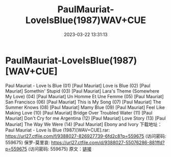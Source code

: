 ﻿---
title: PaulMauriat-LoveIsBlue(1987)WAV+CUE
date: 2023-03-22 13:31:13
categories: 古典音乐、新世纪、纯音雅乐
tags: 纯音雅乐
---
# PaulMauriat-LoveIsBlue(1987)[WAV+CUE]

Paul Mauriat - Love Is Blue
(01) [Paul Mauriat] Love is Blue
(02) [Paul Mauriat] Somethin' Stupid
(03) [Paul Mauriat] Lara's Theme (Somewhere My Love)
(04) [Paul Mauriat] Un Homme Et Une Femme
(05) [Paul Mauriat] San Francisco
(06) [Paul Mauriat] This is My Song
(07) [Paul Mauriat] The Summer Knows
(08) [Paul Mauriat] Mamy Blue
(09) [Paul Mauriat] Feel Like Making Love
(10) [Paul Mauriat] Bridge Over Troubled Water
(11) [Paul Mauriat] Don't Cry for me Argentina
(12) [Paul Mauriat] Love Story
(13) [Paul Mauriat] The Way We Were
(14) [Paul Mauriat] Ebony and Ivory
下载地址：
Paul Mauriat - Love Is Blue (1987)[WAV+CUE].rar: https://url27.ctfile.com/f/9388027-826927739-6fd2c8?p=559675
(访问密码: 559675)
保罗-莫里哀: https://url27.ctfile.com/d/9388027-55076286-881ffd?p=559675
(访问密码: 559675)
原文：[链接](https://blog.sina.com.cn/s/blog_1647c7e7601031131.html)